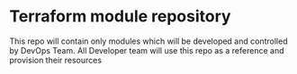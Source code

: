 # Terraform module repository
This repo will contain only modules which will be developed and controlled by DevOps Team.
All Developer team will use this repo as a reference and provision their resources